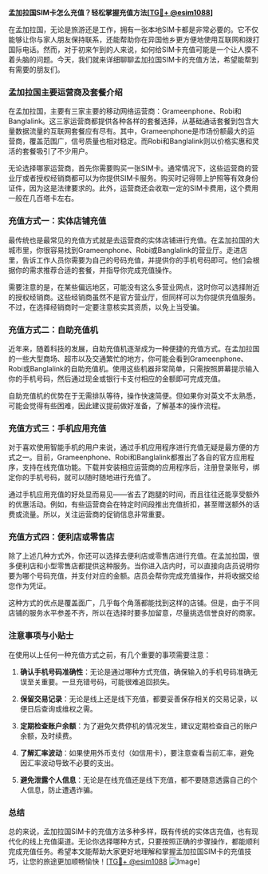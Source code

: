 **孟加拉国SIM卡怎么充值？轻松掌握充值方法[[TG💪+ @esim1088](https://t.me/s/esim1088)]**

在孟加拉国，无论是旅游还是工作，拥有一张本地SIM卡都是非常必要的。它不仅能够让你与家人朋友保持联系，还能帮助你在异国他乡更方便地使用互联网和拨打国际电话。然而，对于初来乍到的人来说，如何给SIM卡充值可能是一个让人摸不着头脑的问题。今天，我们就来详细聊聊孟加拉国SIM卡的充值方法，希望能帮到有需要的朋友们。

### 孟加拉国主要运营商及套餐介绍

在孟加拉国，主要有三家主要的移动网络运营商：Grameenphone、Robi和Banglalink。这三家运营商都提供各种各样的套餐选择，从基础通话套餐到包含大量数据流量的互联网套餐应有尽有。其中，Grameenphone是市场份额最大的运营商，覆盖范围广，信号质量也相对稳定。而Robi和Banglalink则以价格实惠和灵活的套餐吸引了不少用户。

无论选择哪家运营商，首先你需要购买一张SIM卡。通常情况下，这些运营商的营业厅或者授权经销商都可以为你提供SIM卡服务。购买时记得带上护照等有效身份证件，因为这是法律要求的。此外，运营商还会收取一定的SIM卡费用，这个费用一般在几百塔卡左右。

### 充值方式一：实体店铺充值

最传统也是最常见的充值方式就是去运营商的实体店铺进行充值。在孟加拉国的大城市里，你很容易找到Grameenphone、Robi或Banglalink的营业厅。走进店里，告诉工作人员你需要为自己的号码充值，并提供你的手机号码即可。他们会根据你的需求推荐合适的套餐，并指导你完成充值操作。

需要注意的是，在某些偏远地区，可能没有这么多营业网点，这时你可以选择附近的授权经销商。这些经销商虽然不是官方营业厅，但同样可以为你提供充值服务。不过，在选择经销商时一定要注意核实其资质，以免上当受骗。

### 充值方式二：自助充值机

近年来，随着科技的发展，自助充值机逐渐成为一种便捷的充值方式。在孟加拉国的一些大型商场、超市以及交通繁忙的地方，你可能会看到Grameenphone、Robi或Banglalink的自助充值机。使用这些机器非常简单，只需按照屏幕提示输入你的手机号码，然后通过现金或银行卡支付相应的金额即可完成充值。

自助充值机的优势在于无需排队等待，操作快速简便。但如果你对英文不太熟悉，可能会觉得有些困难，因此建议提前做好准备，了解基本的操作流程。

### 充值方式三：手机应用充值

对于喜欢使用智能手机的用户来说，通过手机应用程序进行充值无疑是最方便的方式之一。目前，Grameenphone、Robi和Banglalink都推出了各自的官方应用程序，支持在线充值功能。下载并安装相应运营商的应用程序后，注册登录账号，绑定你的手机号码，就可以随时随地进行充值了。

通过手机应用充值的好处显而易见——省去了跑腿的时间，而且往往还能享受额外的优惠活动。例如，有些运营商会在特定时间段推出充值折扣，甚至赠送额外的话费或流量。所以，关注运营商的促销信息非常重要。

### 充值方式四：便利店或零售店

除了上述几种方式外，你还可以选择去便利店或零售店进行充值。在孟加拉国，很多便利店和小型零售店都提供这种服务。当你进入店内时，可以直接向店员说明你要为哪个号码充值，并支付对应的金额。店员会帮你完成充值操作，并将收据交给您作为凭证。

这种方式的优点是覆盖面广，几乎每个角落都能找到这样的店铺。但是，由于不同店铺的服务水平参差不齐，所以在选择时要多加留意，尽量挑选信誉良好的商家。

### 注意事项与小贴士

在使用以上任何一种充值方式之前，有几个重要的事项需要注意：

1. **确认手机号码准确性**：无论是通过哪种方式充值，确保输入的手机号码准确无误至关重要。一旦充错号码，可能很难追回损失。
   
2. **保留交易记录**：无论是线上还是线下充值，都要妥善保存相关的交易记录，以便日后查询或维权之需。

3. **定期检查账户余额**：为了避免欠费停机的情况发生，建议定期检查自己的账户余额，及时续费。

4. **了解汇率波动**：如果使用外币支付（如信用卡），要注意查看当前汇率，避免因汇率波动导致不必要的支出。

5. **避免泄露个人信息**：无论是在线充值还是线下充值，都不要随意透露自己的个人信息，防止遭遇诈骗。

### 总结

总的来说，孟加拉国SIM卡的充值方法多种多样，既有传统的实体店充值，也有现代化的线上充值渠道。无论你选择哪种方式，只要按照正确的步骤操作，都能顺利完成充值任务。希望本文能帮助大家更好地理解和掌握孟加拉国SIM卡的充值技巧，让您的旅途更加顺畅愉快！[[TG💪+ @esim1088](https://t.me/s/esim1088) ![Image](https://i.postimg.cc/4NQfJmqS/Snipaste-2025-05-13-00-14-12.png)]